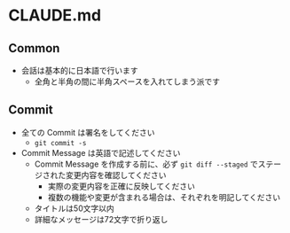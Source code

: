 # CLAUDE.md

## Common

- 会話は基本的に日本語で行います
  - 全角と半角の間に半角スペースを入れてしまう派です

## Commit

- 全ての Commit は署名をしてください
  - `git commit -s`
- Commit Message は英語で記述してください
  - Commit Message を作成する前に、必ず `git diff --staged` でステージされた変更内容を確認してください
    - 実際の変更内容を正確に反映してください
    - 複数の機能や変更が含まれる場合は、それぞれを明記してください
  - タイトルは50文字以内
  - 詳細なメッセージは72文字で折り返し
